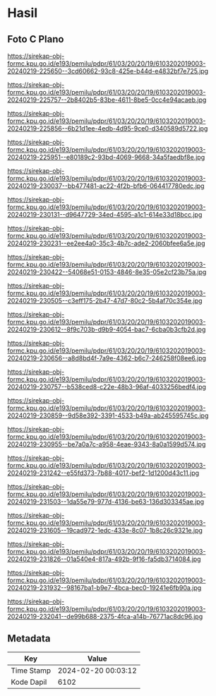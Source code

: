 # Hasil

## Foto C Plano

https://sirekap-obj-formc.kpu.go.id/e193/pemilu/pdpr/61/03/20/20/19/6103202019003-20240219-225650--3cd60662-93c8-425e-b44d-e4832bf7e725.jpg

https://sirekap-obj-formc.kpu.go.id/e193/pemilu/pdpr/61/03/20/20/19/6103202019003-20240219-225757--2b8402b5-83be-4611-8be5-0cc4e94acaeb.jpg

https://sirekap-obj-formc.kpu.go.id/e193/pemilu/pdpr/61/03/20/20/19/6103202019003-20240219-225856--6b21d1ee-4edb-4d95-9ce0-d340589d5722.jpg

https://sirekap-obj-formc.kpu.go.id/e193/pemilu/pdpr/61/03/20/20/19/6103202019003-20240219-225951--e80189c2-93bd-4069-9668-34a5faedbf8e.jpg

https://sirekap-obj-formc.kpu.go.id/e193/pemilu/pdpr/61/03/20/20/19/6103202019003-20240219-230037--bb477481-ac22-4f2b-bfb6-064417780edc.jpg

https://sirekap-obj-formc.kpu.go.id/e193/pemilu/pdpr/61/03/20/20/19/6103202019003-20240219-230131--d9647729-34ed-4595-a1c1-614e33d18bcc.jpg

https://sirekap-obj-formc.kpu.go.id/e193/pemilu/pdpr/61/03/20/20/19/6103202019003-20240219-230231--ee2ee4a0-35c3-4b7c-ade2-2060bfee6a5e.jpg

https://sirekap-obj-formc.kpu.go.id/e193/pemilu/pdpr/61/03/20/20/19/6103202019003-20240219-230422--54068e51-0153-4846-8e35-05e2cf23b75a.jpg

https://sirekap-obj-formc.kpu.go.id/e193/pemilu/pdpr/61/03/20/20/19/6103202019003-20240219-230505--c3eff175-2b47-47d7-80c2-5b4af70c354e.jpg

https://sirekap-obj-formc.kpu.go.id/e193/pemilu/pdpr/61/03/20/20/19/6103202019003-20240219-230612--8f9c703b-d9b9-4054-bac7-6cba0b3cfb2d.jpg

https://sirekap-obj-formc.kpu.go.id/e193/pemilu/pdpr/61/03/20/20/19/6103202019003-20240219-230656--a8d8bd4f-7a9e-4362-b6c7-246258f08ee6.jpg

https://sirekap-obj-formc.kpu.go.id/e193/pemilu/pdpr/61/03/20/20/19/6103202019003-20240219-230757--b538ced8-c22e-48b3-96af-4033256bedf4.jpg

https://sirekap-obj-formc.kpu.go.id/e193/pemilu/pdpr/61/03/20/20/19/6103202019003-20240219-230859--9d58e392-3391-4533-b49a-ab245595745c.jpg

https://sirekap-obj-formc.kpu.go.id/e193/pemilu/pdpr/61/03/20/20/19/6103202019003-20240219-230955--be7a0a7c-a958-4eae-9343-8a0a1599d574.jpg

https://sirekap-obj-formc.kpu.go.id/e193/pemilu/pdpr/61/03/20/20/19/6103202019003-20240219-231242--e55fd373-7b88-4017-bef2-1d1200d43c11.jpg

https://sirekap-obj-formc.kpu.go.id/e193/pemilu/pdpr/61/03/20/20/19/6103202019003-20240219-231503--1da55e79-977d-4136-be63-136d303345ae.jpg

https://sirekap-obj-formc.kpu.go.id/e193/pemilu/pdpr/61/03/20/20/19/6103202019003-20240219-231605--19cad972-1edc-433e-8c07-1b8c26c9321e.jpg

https://sirekap-obj-formc.kpu.go.id/e193/pemilu/pdpr/61/03/20/20/19/6103202019003-20240219-231826--01a540e4-817a-492b-9f16-fa5db3714084.jpg

https://sirekap-obj-formc.kpu.go.id/e193/pemilu/pdpr/61/03/20/20/19/6103202019003-20240219-231932--98167ba1-b9e7-4bca-bec0-19241e6fb90a.jpg

https://sirekap-obj-formc.kpu.go.id/e193/pemilu/pdpr/61/03/20/20/19/6103202019003-20240219-232041--de99b688-2375-4fca-a14b-76771ac8dc96.jpg


## Metadata

| Key        | Value               |
| ---------- | ------------------- |
| Time Stamp | 2024-02-20 00:03:12 |
| Kode Dapil | 6102                |




